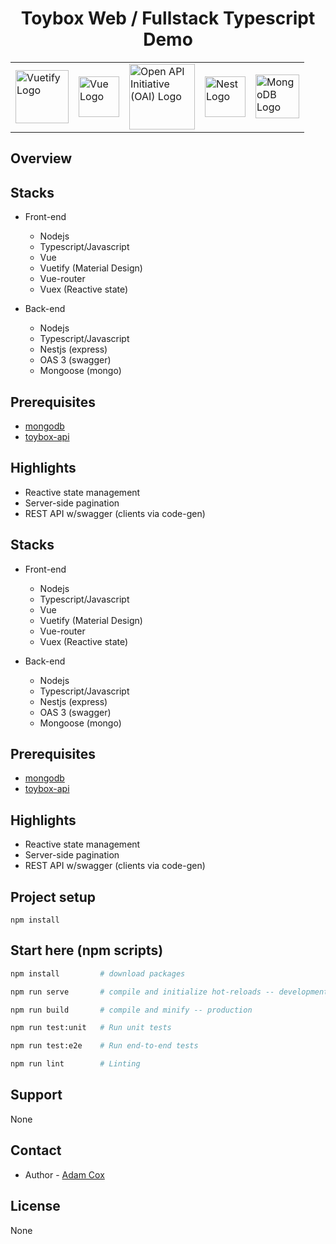 
<h1 align="center">Toybox Web / Fullstack Typescript Demo</h1>

<table style="margin-left:auto;margin-right:auto">
    <tr>
        <td vlign="center"><a href="http://vuetifyjs.com/" target="blank" alt="vuetifyjs.com"><img src="https://cdn.vuetifyjs.com/docs/images/logos/vuetify-logo-light-atom.svg" width="85" alt="Vuetify Logo" /></a></td>
        <td vlign="center"><a href="http://vuejs.org/" target="blank" alt="vuejs.org"><img src="https://upload.wikimedia.org/wikipedia/commons/9/95/Vue.js_Logo_2.svg" width="65" alt="Vue Logo" /></a></td>
        <td vlign="center"><a href="http://https://www.openapis.org/" target="blank" alt="OpenAPI Specification"><img src="https://community.cdn.kony.com/sites/default/files/icon-open-api-swagger.png" width="105" alt="Open API Initiative (OAI) Logo" /></a></td>
        <td vlign="center"><a href="http://nestjs.com/" target="blank" alt="nestjs"><img src="https://seeklogo.com/images/N/nestjs-logo-09342F76C0-seeklogo.com.png" width="65" alt="Nest Logo" /></a></td>
        <td vlign="center"><a href="http://mongodb.com/" target="blank" alt="mongodb"><img src="https://github.com/mongodb-js/leaf/blob/master/dist/mongodb-leaf_256x256.png?raw=true" width="70" alt="MongoDB Logo" /></a></td>
    </tr>
</table>

## Overview

## Stacks
- Front-end
    - Nodejs
    - Typescript/Javascript
    - Vue
    - Vuetify (Material Design)
    - Vue-router
    - Vuex (Reactive state)

- Back-end
    - Nodejs
    - Typescript/Javascript
    - Nestjs (express)
    - OAS 3 (swagger)
    - Mongoose (mongo)

## Prerequisites
- [mongodb](https://docs.mongodb.com/guides/server/install/)
- [toybox-api](https://github.com/abcox/toybox-api)

## Highlights
- Reactive state management
- Server-side pagination
- REST API w/swagger (clients via code-gen)

## Stacks
- Front-end
    - Nodejs
    - Typescript/Javascript
    - Vue
    - Vuetify (Material Design)
    - Vue-router
    - Vuex (Reactive state)

- Back-end
    - Nodejs
    - Typescript/Javascript
    - Nestjs (express)
    - OAS 3 (swagger)
    - Mongoose (mongo)

## Prerequisites
- [mongodb](https://docs.mongodb.com/guides/server/install/)
- [toybox-api](https://github.com/abcox/toybox-api)

## Highlights
- Reactive state management
- Server-side pagination
- REST API w/swagger (clients via code-gen)

## Project setup
```
npm install
```

## Start here (npm scripts)

```bash
npm install         # download packages

npm run serve       # compile and initialize hot-reloads -- development

npm run build       # compile and minify -- production

npm run test:unit   # Run unit tests

npm run test:e2e    # Run end-to-end tests

npm run lint        # Linting
```

## Support

None

## Contact

- Author - [Adam Cox](http://linkedin.com/in/adamcox27)

## License

None
